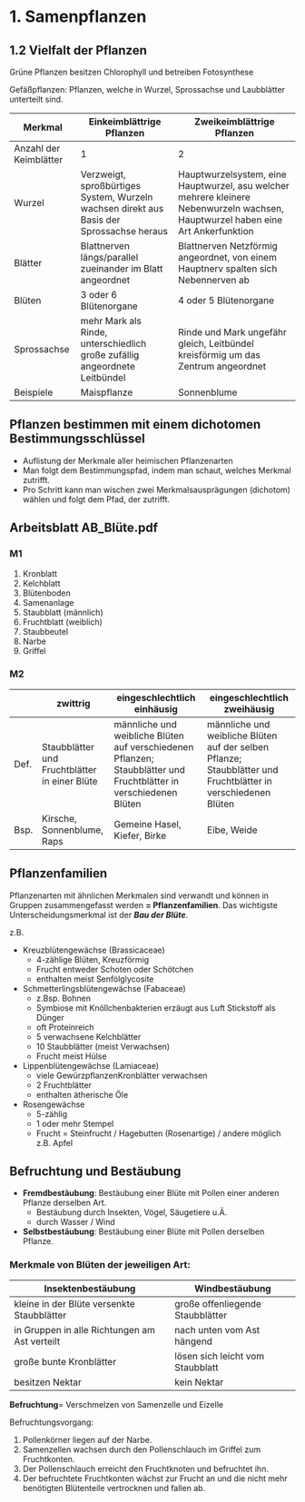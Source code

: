 # 1. Samenpflanzen

## 1.2 Vielfalt der Pflanzen

Grüne Pflanzen besitzen Chlorophyll und betreiben Fotosynthese

Gefäßpflanzen: Pflanzen, welche in Wurzel, Sprossachse und Laubblätter unterteilt sind.

| Merkmal                | Einkeimblättrige Pflanzen                                                                | Zweikeimblättrige Pflanzen                                                                                                       |
|------------------------|------------------------------------------------------------------------------------------|----------------------------------------------------------------------------------------------------------------------------------|
| Anzahl der Keimblätter | 1                                                                                        | 2                                                                                                                                |
| Wurzel                 | Verzweigt, sproßbürtiges System, Wurzeln wachsen direkt aus Basis der Sprossachse heraus | Hauptwurzelsystem, eine Hauptwurzel, asu welcher mehrere kleinere Nebenwurzeln wachsen, Hauptwurzel haben eine Art Ankerfunktion |
| Blätter                | Blattnerven längs/parallel zueinander im Blatt angeordnet                                | Blattnerven Netzförmig angeordnet, von einem Hauptnerv spalten sich Nebennerven ab                                               |
| Blüten                 | 3 oder 6 Blütenorgane                                                                    | 4 oder 5 Blütenorgane                                                                                                            |
| Sprossachse            | mehr Mark als Rinde, unterschiedlich große zufällig angeordnete Leitbündel               | Rinde und Mark ungefähr gleich, Leitbündel kreisförmig um das Zentrum angeordnet                                                 |
| Beispiele              | Maispflanze                                                                              | Sonnenblume                                                                                                                      |

## Pflanzen bestimmen mit einem dichotomen Bestimmungsschlüssel

- Auflistung der Merkmale aller heimischen Pflanzenarten
- Man folgt dem Bestimmungspfad, indem man schaut, welches Merkmal zutrifft.
- Pro Schritt kann man wischen zwei Merkmalsausprägungen (dichotom) wählen und folgt dem Pfad, der zutrifft.

## Arbeitsblatt AB_Blüte.pdf
### M1
1. Kronblatt
2. Kelchblatt
3. Blütenboden
4. Samenanlage
5. Staubblatt (männlich)
6. Fruchtblatt (weiblich)
7. Staubbeutel
8. Narbe
9. Griffel

### M2
|| zwittrig | eingeschlechtlich einhäusig                   | eingeschlechtlich zweihäusig                                                                                      |
|----------|-----------------------------------------------|-------------------------------------------------------------------------------------------------------------------|---|
| Def.     | Staubblätter und Fruchtblätter in einer Blüte | männliche und weibliche Blüten auf verschiedenen Pflanzen; Staubblätter und Fruchtblätter in verschiedenen Blüten |männliche und weibliche Blüten auf der selben Pflanze;  Staubblätter und Fruchtblätter in verschiedenen Blüten|
| Bsp.     | Kirsche, Sonnenblume, Raps                    | Gemeine Hasel, Kiefer, Birke                                                                                      |Eibe, Weide|

## Pflanzenfamilien
Pflanzenarten mit ähnlichen Merkmalen sind verwandt und können in Gruppen zusammengefasst werden **= Pflanzenfamilien**. Das wichtigste Unterscheidungsmerkmal ist der ***Bau der Blüte***.

z.B.
- Kreuzblütengewächse (Brassicaceae)
  - 4-zählige Blüten, Kreuzförmig
  - Frucht entweder Schoten oder Schötchen
  - enthalten meist Senfölglycosite
- Schmetterlingsblütengewächse (Fabaceae)
  - z.Bsp. Bohnen
  - Symbiose mit Knöllchenbakterien erzäugt aus Luft Stickstoff als Dünger
  - oft Proteinreich
  - 5 verwachsene Kelchblätter
  - 10 Staubblätter (meist Verwachsen)
  - Frucht meist Hülse
- Lippenblütengewächse (Lamiaceae)
  - viele GewürzpflanzenKronblätter verwachsen
  - 2 Fruchtblätter
  - enthalten ätherische Öle
- Rosengewächse
  - 5-zählig
  - 1 oder mehr Stempel
  - Frucht = Steinfrucht / Hagebutten (Rosenartige) / andere möglich z.B. Apfel

## Befruchtung und Bestäubung

- **Fremdbestäubung**: Bestäubung einer Blüte mit Pollen einer anderen Pflanze derselben Art.
  - Bestäubung durch Insekten, Vögel, Säugetiere u.Ä.
  - durch Wasser / Wind
- **Selbstbestäubung**: Bestäubung einer Blüte mit Pollen derselben Pflanze.

### Merkmale von Blüten der jeweiligen Art:

| Insektenbestäubung                            | Windbestäubung                   |
|-----------------------------------------------|----------------------------------|
| kleine in der Blüte versenkte Staubblätter    | große offenliegende Staubblätter |
| in Gruppen in alle Richtungen am Ast verteilt | nach unten vom Ast hängend       |
| große bunte Kronblätter                       | lösen sich leicht vom Staubblatt |
| besitzen Nektar                               | kein Nektar                      |

**Befruchtung**= Verschmelzen von Samenzelle und Eizelle

Befruchtungsvorgang:

1. Pollenkörner liegen auf der Narbe.
2. Samenzellen wachsen durch den Pollenschlauch im Griffel zum Fruchtkonten.
3. Der Pollenschlauch erreicht den Fruchtknoten und befruchtet ihn.
4. Der befruchtete Fruchtkonten wächst zur Frucht an und die nicht mehr benötigten Blütenteile vertrocknen und fallen ab.